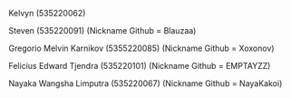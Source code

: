 Kelvyn (535220062)

Steven (535220091) (Nickname Github = Blauzaa)

Gregorio Melvin Karnikov (5355220085) (Nickname Github = Xoxonov)

Felicius Edward Tjendra (535220101) (Nickname Github = EMPTAYZZ) 

Nayaka Wangsha Limputra (535220067) (Nickname Github = NayaKakoi)
